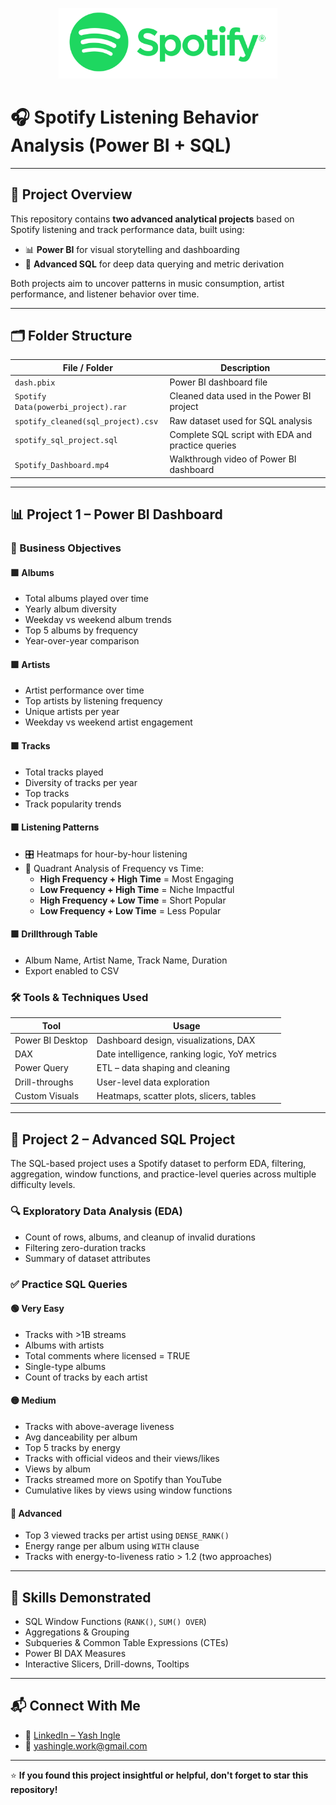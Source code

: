 <p align="center">
  <img src="logo.png" alt="Logo" width="350"/>
</p>

# 🎧 Spotify Listening Behavior Analysis (Power BI + SQL)

---

## 📌 Project Overview

This repository contains **two advanced analytical projects** based on Spotify listening and track performance data, built using:

- 📊 **Power BI** for visual storytelling and dashboarding
- 🧮 **Advanced SQL** for deep data querying and metric derivation

Both projects aim to uncover patterns in music consumption, artist performance, and listener behavior over time.

---

## 🗂️ Folder Structure

| File / Folder             | Description                                 |
|---------------------------|---------------------------------------------|
| `dash.pbix`   | Power BI dashboard file                     |
| `Spotify Data(powerbi_project).rar`  | Cleaned data used in the Power BI project   |
| `spotify_cleaned(sql_project).csv` | Raw dataset used for SQL analysis           |
| `spotify_sql_project.sql` | Complete SQL script with EDA and practice queries |
| `Spotify_Dashboard.mp4`   | Walkthrough video of Power BI dashboard     |

---

## 📊 Project 1 – Power BI Dashboard

### 🎯 Business Objectives

#### 🟩 Albums
- Total albums played over time  
- Yearly album diversity  
- Weekday vs weekend album trends  
- Top 5 albums by frequency  
- Year-over-year comparison  

#### 🟩 Artists
- Artist performance over time  
- Top artists by listening frequency  
- Unique artists per year  
- Weekday vs weekend artist engagement  

#### 🟩 Tracks
- Total tracks played  
- Diversity of tracks per year  
- Top tracks  
- Track popularity trends  

#### 🟩 Listening Patterns
- 🎛️ Heatmaps for hour-by-hour listening  
- 🎯 Quadrant Analysis of Frequency vs Time:
  - **High Frequency + High Time** = Most Engaging  
  - **Low Frequency + High Time** = Niche Impactful  
  - **High Frequency + Low Time** = Short Popular  
  - **Low Frequency + Low Time** = Less Popular  

#### 🟩 Drillthrough Table
- Album Name, Artist Name, Track Name, Duration  
- Export enabled to CSV  

### 🛠 Tools & Techniques Used

| Tool               | Usage                                             |
|--------------------|--------------------------------------------------|
| Power BI Desktop   | Dashboard design, visualizations, DAX            |
| DAX                | Date intelligence, ranking logic, YoY metrics    |
| Power Query        | ETL – data shaping and cleaning                  |
| Drill-throughs     | User-level data exploration                      |
| Custom Visuals     | Heatmaps, scatter plots, slicers, tables         |

---

## 🧮 Project 2 – Advanced SQL Project

The SQL-based project uses a Spotify dataset to perform EDA, filtering, aggregation, window functions, and practice-level queries across multiple difficulty levels.

### 🔍 Exploratory Data Analysis (EDA)

- Count of rows, albums, and cleanup of invalid durations  
- Filtering zero-duration tracks  
- Summary of dataset attributes  

### ✅ Practice SQL Queries

#### 🟢 Very Easy
- Tracks with >1B streams  
- Albums with artists  
- Total comments where licensed = TRUE  
- Single-type albums  
- Count of tracks by each artist  

#### 🟡 Medium
- Tracks with above-average liveness  
- Avg danceability per album  
- Top 5 tracks by energy  
- Tracks with official videos and their views/likes  
- Views by album  
- Tracks streamed more on Spotify than YouTube  
- Cumulative likes by views using window functions  

#### 🔴 Advanced
- Top 3 viewed tracks per artist using `DENSE_RANK()`  
- Energy range per album using `WITH` clause  
- Tracks with energy-to-liveness ratio > 1.2 (two approaches)

---

## 💼 Skills Demonstrated

- SQL Window Functions (`RANK()`, `SUM() OVER`)  
- Aggregations & Grouping  
- Subqueries & Common Table Expressions (CTEs)  
- Power BI DAX Measures  
- Interactive Slicers, Drill-downs, Tooltips  

---

## 📬 Connect With Me

- 🔗 [LinkedIn – Yash Ingle](https://www.linkedin.com/in/yashingle24)  
- 📧 yashingle.work@gmail.com  

---

⭐ **If you found this project insightful or helpful, don't forget to star this repository!**
